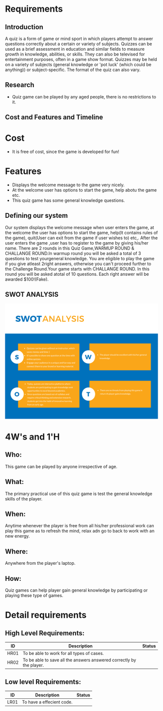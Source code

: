 # Requirements
## Introduction
A quiz is a form of game or mind sport in which players attempt to answer questions correctly about a certain or variety of subjects. Quizzes can be used as a brief assessment in education and similar fields to measure growth in knowledge, abilities, or skills. They can also be televised for entertainment purposes, often in a game show format.
Quizzes may be held on a variety of subjects (general knowledge or 'pot luck' (which could be anything)) or subject-specific. The format of the quiz can also vary.
## Research
* Quiz game can be played by any aged people, there is no restrictions to it.

## Cost and Features and Timeline
# Cost
* It is free of cost, since the game is developed for fun!

# Features
* Displays the welcome message to the game very nicely.
* At the welcome user has options to start the game, help abotu the game etc.
* This quiz game has some general knowledge questions.

## Defining our system
Our system displays the welcome message when user enters the game, at the welcome the user has options to start the game, help(It contains rules of the game), quit(User can exit from the game if user wishes to) etc,. After the user enters the game ,user has to register to the game by giving his/her name. There are 2 rounds in this Quiz Game,WARMUP ROUND & CHALLANGE ROUND.In warmup round you will be asked a total of 3 questions to test yourgeneral knowledge. You are eligible to play the game if you give atleast 2right answers, otherwise you can't proceed further to the Challenge Round.Your game starts with CHALLANGE ROUND. In this round you will be asked atotal of 10 questions. Each right answer will be awarded $100!(Fake).

## SWOT ANALYSIS
![SWOT ANALYSIS](https://github.com/TejasPatil-9/Blackjack/blob/main/1_Requirements/SWOT.png)

#  4W&#39;s and 1&#39;H

## Who:
This game can be played by anyone irrespective of age.

## What:
The primary practical use of this quiz game is test the general knowledge skills of the player. 

## When:
Anytime whenever the player is free from all his/her professional work can play this game as to refresh the mind, relax adn go to back to work with an new energy.

## Where:
Anywhere from the player's laptop.

## How:
Quiz games can help player gain general knowledge by participating or playing these type of games. 

# Detail requirements

## High Level Requirements:

| ID | Description | Status |
| --- | --- | --- |
| HR01 | To be able to work for all types of cases.| |
| HR02 | To be able to save all the answers answered correctly by the player. | |

##  Low level Requirements:

| ID | Description | Status |
| --- | --- | --- |
| LR01 | To have a effecient code. | |


